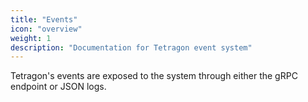 ```yaml
---
title: "Events"
icon: "overview"
weight: 1
description: "Documentation for Tetragon event system"
---
```


Tetragon's events are exposed to the system through either the gRPC
endpoint or JSON logs.
